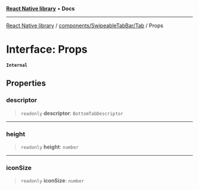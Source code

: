 [**React Native library**](../../../../index.md) • **Docs**

***

[React Native library](../../../../modules.md) / [components/SwipeableTabBar/Tab](../index.md) / Props

# Interface: Props

**`Internal`**

## Properties

### descriptor

> `readonly` **descriptor**: `BottomTabDescriptor`

***

### height

> `readonly` **height**: `number`

***

### iconSize

> `readonly` **iconSize**: `number`
